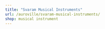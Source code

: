 ```yaml
---
title: "Svaram Musical Instruments"
url: /auroville/svaram-musical-instruments/
shop: musical instrument
---
```

